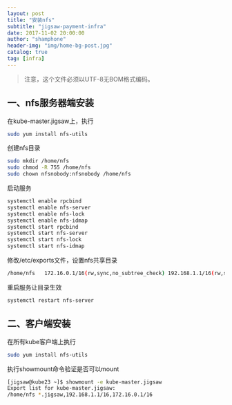 ```yaml
---
layout: post 
title: "安装nfs"  
subtitle: "jigsaw-payment-infra"  
date: 2017-11-02 20:00:00  
author: "shamphone"  
header-img: "img/home-bg-post.jpg"  
catalog: true  
tag: [infra]  
---
```


> 注意，这个文件必须以UTF-8无BOM格式编码。 


## 一、nfs服务器端安装

在kube-master.jigsaw上，执行

```bash
sudo yum install nfs-utils
```

创建nfs目录

```bash
sudo mkdir /home/nfs
sudo chmod -R 755 /home/nfs
sudo chown nfsnobody:nfsnobody /home/nfs
```

启动服务
```bash
systemctl enable rpcbind
systemctl enable nfs-server
systemctl enable nfs-lock
systemctl enable nfs-idmap
systemctl start rpcbind
systemctl start nfs-server
systemctl start nfs-lock
systemctl start nfs-idmap
```

修改/etc/exports文件，设置nfs共享目录

```bash
/home/nfs   172.16.0.1/16(rw,sync,no_subtree_check) 192.168.1.1/16(rw,sync,no_subtree_check) *.jigsaw(rw,sync,no_subtree_check)
```

重启服务让目录生效

```bash
systemctl restart nfs-server
```

## 二、客户端安装

在所有kube客户端上执行
```bash
sudo yum install nfs-utils
```

执行showmount命令验证是否可以mount
```bash
[jigsaw@kube23 ~]$ showmount -e kube-master.jigsaw
Export list for kube-master.jigsaw:
/home/nfs *.jigsaw,192.168.1.1/16,172.16.0.1/16
```


